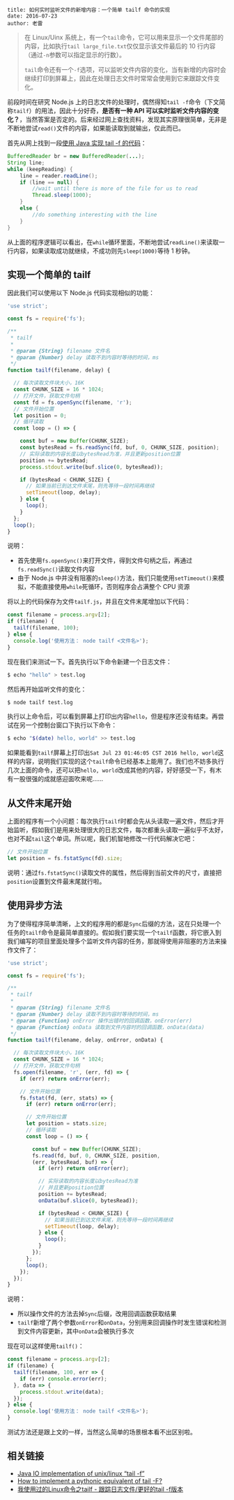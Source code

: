 ```
title: 如何实时监听文件的新增内容：一个简单 tailf 命令的实现
date: 2016-07-23
author: 老雷
```

> 在 Linux/Uinx 系统上，有一个`tail`命令，它可以用来显示一个文件尾部的内容，比如执行`tail large_file.txt`仅仅显示该文件最后的 10 行内容（通过`-n`参数可以指定显示的行数）。
>
> `tail`命令还有一个`-f`选项，可以监听文件内容的变化，当有新增的内容时会继续打印到屏幕上，因此在处理日志文件时常常会使用到它来跟踪文件变化。

前段时间在研究 Node.js 上的日志文件的处理时，偶然得知`tail -f`命令（下文简称`tailf`）的用法，因此十分好奇，**是否有一种 API 可以实时监听文件内容的变化？**，当然答案是否定的。后来经过网上查找资料，发现其实原理很简单，无非是不断地尝试`read()`文件的内容，如果能读取到就输出，仅此而已。

首先从网上找到一段[使用 Java 实现 tail -f 的代码](http://stackoverflow.com/questions/557844/java-io-implementation-of-unix-linux-tail-f?answertab=active#tab-top)：

```java
BufferedReader br = new BufferedReader(...);
String line;
while (keepReading) {
    line = reader.readLine();
    if (line == null) {
        //wait until there is more of the file for us to read
        Thread.sleep(1000);
    }
    else {
        //do something interesting with the line
    }
}
```

从上面的程序逻辑可以看出，在`while`循环里面，不断地尝试`readLine()`来读取一行内容，如果读取成功就继续，不成功则先`sleep(1000)`等待 1 秒钟。

## 实现一个简单的 tailf

因此我们可以使用以下 Node.js 代码实现相似的功能：

```javascript
'use strict';

const fs = require('fs');

/**
 * tailf
 *
 * @param {String} filename 文件名
 * @param {Number} delay 读取不到内容时等待的时间，ms
 */
function tailf(filename, delay) {

  // 每次读取文件块大小，16K
  const CHUNK_SIZE = 16 * 1024;
  // 打开文件，获取文件句柄
  const fd = fs.openSync(filename, 'r');
  // 文件开始位置
  let position = 0;
  // 循环读取
  const loop = () => {

    const buf = new Buffer(CHUNK_SIZE);
    const bytesRead = fs.readSync(fd, buf, 0, CHUNK_SIZE, position);
    // 实际读取的内容长度以bytesRead为准，并且更新position位置
    position += bytesRead;
    process.stdout.write(buf.slice(0, bytesRead));

    if (bytesRead < CHUNK_SIZE) {
      // 如果当前已到达文件末尾，则先等待一段时间再继续
      setTimeout(loop, delay);
    } else {
      loop();
    }
  };
  loop();
}
```

说明：

+ 首先使用`fs.openSync()`来打开文件，得到文件句柄之后，再通过`fs.readSync()`读取文件内容
+ 由于 Node.js 中并没有阻塞的`sleep()`方法，我们只能使用`setTimeout()`来模拟，不能直接使用`while`死循环，否则程序会占满整个 CPU 资源

将以上的代码保存为文件`tailf.js`，并且在文件末尾增加以下代码：

```javascript
const filename = process.argv[2];
if (filename) {
  tailf(filename, 100);
} else {
  console.log('使用方法： node tailf <文件名>');
}
```

现在我们来测试一下。首先执行以下命令新建一个日志文件：

```bash
$ echo "hello" > test.log
```

然后再开始监听文件的变化：

```bash
$ node tailf test.log
```

执行以上命令后，可以看到屏幕上打印出内容`hello`，但是程序还没有结束。再尝试在另一个控制台窗口下执行以下命令：

```bash
$ echo "$(date) hello, world" >> test.log
```

如果能看到`tailf`屏幕上打印出`Sat Jul 23 01:46:05 CST 2016 hello, world`这样的内容，说明我们实现的这个`tailf`命令已经基本上能用了。我们也不妨多执行几次上面的命令，还可以把`hello, world`改成其他的内容，好好感受一下，有木有一股很强的成就感迎面吹来呢……


## 从文件末尾开始

上面的程序有一个小问题：每次执行`tailf`时都会先从头读取一遍文件，然后才开始监听，假如我们是用来处理很大的日志文件，每次都重头读取一遍似乎不太好，也对不起`tail`这个单词。所以呢，我们机智地修改一行代码解决它吧：

```javascript
// 文件开始位置
let position = fs.fstatSync(fd).size;
```

说明：通过`fs.fstatSync()`读取文件的属性，然后得到当前文件的尺寸，直接把`position`设置到文件最末尾就行啦。


## 使用异步方法

为了使得程序简单清晰，上文的程序用的都是`Sync`后缀的方法，这在只处理一个任务的`tailf`命令是最简单直接的。假如我们要实现一个`tailf`函数，将它嵌入到我们编写的项目里面处理多个监听文件内容的任务，那就得使用非阻塞的方法来操作文件了：

```javascript
'use strict';

const fs = require('fs');

/**
 * tailf
 *
 * @param {String} filename 文件名
 * @param {Number} delay 读取不到内容时等待的时间，ms
 * @param {Function} onError 操作出错时的回调函数，onError(err)
 * @param {Function} onData 读取到文件内容时的回调函数，onData(data)
 */
function tailf(filename, delay, onError, onData) {

  // 每次读取文件块大小，16K
  const CHUNK_SIZE = 16 * 1024;
  // 打开文件，获取文件句柄
  fs.open(filename, 'r', (err, fd) => {
    if (err) return onError(err);

    // 文件开始位置
    fs.fstat(fd, (err, stats) => {
      if (err) return onError(err);

      // 文件开始位置
      let position = stats.size;
      // 循环读取
      const loop = () => {

        const buf = new Buffer(CHUNK_SIZE);
        fs.read(fd, buf, 0, CHUNK_SIZE, position,
        (err, bytesRead, buf) => {
          if (err) return onError(err);

          // 实际读取的内容长度以bytesRead为准
          // 并且更新position位置
          position += bytesRead;
          onData(buf.slice(0, bytesRead));

          if (bytesRead < CHUNK_SIZE) {
            // 如果当前已到达文件末尾，则先等待一段时间再继续
            setTimeout(loop, delay);
          } else {
            loop();
          }
        });
      };
      loop();
    });
  });
}
```

说明：

+ 所以操作文件的方法去掉`Sync`后缀，改用回调函数获取结果
+ `tailf`新增了两个参数`onError`和`onData`，分别用来回调操作时发生错误和检测到文件内容更新，其中`onData`会被执行多次

现在可以这样使用`tailf()`：

```javascript
const filename = process.argv[2];
if (filename) {
  tailf(filename, 100, err => {
    if (err) console.error(err);
  }, data => {
    process.stdout.write(data);
  });
} else {
  console.log('使用方法： node tailf <文件名>');
}
```

测试方法还是跟上文的一样，当然这么简单的场景根本看不出区别啦。


## 相关链接

+ [Java IO implementation of unix/linux “tail -f”](http://stackoverflow.com/questions/557844/java-io-implementation-of-unix-linux-tail-f)
+ [How to implement a pythonic equivalent of tail -F?](http://stackoverflow.com/questions/1703640/how-to-implement-a-pythonic-equivalent-of-tail-f)
+ [我使用过的Linux命令之tailf - 跟踪日志文件/更好的tail -f版本](http://codingstandards.iteye.com/blog/832760)
